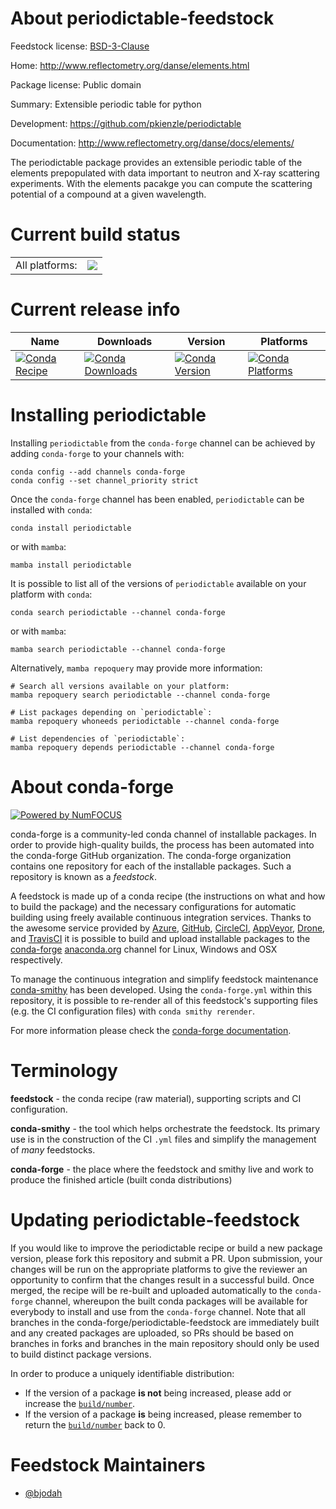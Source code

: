 About periodictable-feedstock
=============================

Feedstock license: [BSD-3-Clause](https://github.com/conda-forge/periodictable-feedstock/blob/main/LICENSE.txt)

Home: http://www.reflectometry.org/danse/elements.html

Package license: Public domain

Summary: Extensible periodic table for python

Development: https://github.com/pkienzle/periodictable

Documentation: http://www.reflectometry.org/danse/docs/elements/

The periodictable package provides an extensible periodic table
of the elements prepopulated with data important to neutron and
X-ray scattering experiments. With the elements pacakge you can
compute the scattering potential of a compound at a given wavelength.


Current build status
====================


<table><tr><td>All platforms:</td>
    <td>
      <a href="https://dev.azure.com/conda-forge/feedstock-builds/_build/latest?definitionId=4057&branchName=main">
        <img src="https://dev.azure.com/conda-forge/feedstock-builds/_apis/build/status/periodictable-feedstock?branchName=main">
      </a>
    </td>
  </tr>
</table>

Current release info
====================

| Name | Downloads | Version | Platforms |
| --- | --- | --- | --- |
| [![Conda Recipe](https://img.shields.io/badge/recipe-periodictable-green.svg)](https://anaconda.org/conda-forge/periodictable) | [![Conda Downloads](https://img.shields.io/conda/dn/conda-forge/periodictable.svg)](https://anaconda.org/conda-forge/periodictable) | [![Conda Version](https://img.shields.io/conda/vn/conda-forge/periodictable.svg)](https://anaconda.org/conda-forge/periodictable) | [![Conda Platforms](https://img.shields.io/conda/pn/conda-forge/periodictable.svg)](https://anaconda.org/conda-forge/periodictable) |

Installing periodictable
========================

Installing `periodictable` from the `conda-forge` channel can be achieved by adding `conda-forge` to your channels with:

```
conda config --add channels conda-forge
conda config --set channel_priority strict
```

Once the `conda-forge` channel has been enabled, `periodictable` can be installed with `conda`:

```
conda install periodictable
```

or with `mamba`:

```
mamba install periodictable
```

It is possible to list all of the versions of `periodictable` available on your platform with `conda`:

```
conda search periodictable --channel conda-forge
```

or with `mamba`:

```
mamba search periodictable --channel conda-forge
```

Alternatively, `mamba repoquery` may provide more information:

```
# Search all versions available on your platform:
mamba repoquery search periodictable --channel conda-forge

# List packages depending on `periodictable`:
mamba repoquery whoneeds periodictable --channel conda-forge

# List dependencies of `periodictable`:
mamba repoquery depends periodictable --channel conda-forge
```


About conda-forge
=================

[![Powered by
NumFOCUS](https://img.shields.io/badge/powered%20by-NumFOCUS-orange.svg?style=flat&colorA=E1523D&colorB=007D8A)](https://numfocus.org)

conda-forge is a community-led conda channel of installable packages.
In order to provide high-quality builds, the process has been automated into the
conda-forge GitHub organization. The conda-forge organization contains one repository
for each of the installable packages. Such a repository is known as a *feedstock*.

A feedstock is made up of a conda recipe (the instructions on what and how to build
the package) and the necessary configurations for automatic building using freely
available continuous integration services. Thanks to the awesome service provided by
[Azure](https://azure.microsoft.com/en-us/services/devops/), [GitHub](https://github.com/),
[CircleCI](https://circleci.com/), [AppVeyor](https://www.appveyor.com/),
[Drone](https://cloud.drone.io/welcome), and [TravisCI](https://travis-ci.com/)
it is possible to build and upload installable packages to the
[conda-forge](https://anaconda.org/conda-forge) [anaconda.org](https://anaconda.org/)
channel for Linux, Windows and OSX respectively.

To manage the continuous integration and simplify feedstock maintenance
[conda-smithy](https://github.com/conda-forge/conda-smithy) has been developed.
Using the ``conda-forge.yml`` within this repository, it is possible to re-render all of
this feedstock's supporting files (e.g. the CI configuration files) with ``conda smithy rerender``.

For more information please check the [conda-forge documentation](https://conda-forge.org/docs/).

Terminology
===========

**feedstock** - the conda recipe (raw material), supporting scripts and CI configuration.

**conda-smithy** - the tool which helps orchestrate the feedstock.
                   Its primary use is in the construction of the CI ``.yml`` files
                   and simplify the management of *many* feedstocks.

**conda-forge** - the place where the feedstock and smithy live and work to
                  produce the finished article (built conda distributions)


Updating periodictable-feedstock
================================

If you would like to improve the periodictable recipe or build a new
package version, please fork this repository and submit a PR. Upon submission,
your changes will be run on the appropriate platforms to give the reviewer an
opportunity to confirm that the changes result in a successful build. Once
merged, the recipe will be re-built and uploaded automatically to the
`conda-forge` channel, whereupon the built conda packages will be available for
everybody to install and use from the `conda-forge` channel.
Note that all branches in the conda-forge/periodictable-feedstock are
immediately built and any created packages are uploaded, so PRs should be based
on branches in forks and branches in the main repository should only be used to
build distinct package versions.

In order to produce a uniquely identifiable distribution:
 * If the version of a package **is not** being increased, please add or increase
   the [``build/number``](https://docs.conda.io/projects/conda-build/en/latest/resources/define-metadata.html#build-number-and-string).
 * If the version of a package **is** being increased, please remember to return
   the [``build/number``](https://docs.conda.io/projects/conda-build/en/latest/resources/define-metadata.html#build-number-and-string)
   back to 0.

Feedstock Maintainers
=====================

* [@bjodah](https://github.com/bjodah/)

